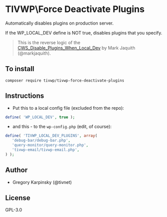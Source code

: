 # TIVWP\Force Deactivate Plugins
Automatically disables plugins on production server.

If the WP_LOCAL_DEV define is NOT true, disables plugins that you specify.

> This is the reverse logic of the [CWS_Disable_Plugins_When_Local_Dev](https://gist.github.com/markjaquith/1044546) by Mark Jaquith (@markjaquith).

## To install
	composer require tivwp/tivwp-force-deactivate-plugins

## Instructions
- Put this to a local config file (excluded from the repo):
```php
define( 'WP_LOCAL_DEV', true );
```

- and this - to the `wp-config.php` (edit, of course):
```php
define( 'TIVWP_LOCAL_DEV_PLUGINS', array(
   'debug-bar/debug-bar.php',
   'query-monitor/query-monitor.php',
   'tivwp-email/tivwp-email.php',
) );
```

## Author
* Gregory Karpinsky (@tivnet)

## License
GPL-3.0

